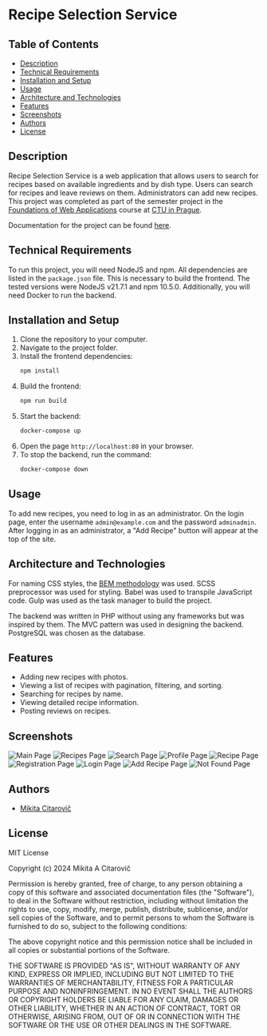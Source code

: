 # Recipe Selection Service

## Table of Contents

- [Description](#description)
- [Technical Requirements](#technical-requirements)
- [Installation and Setup](#installation-and-setup)
- [Usage](#usage)
- [Architecture and Technologies](#architecture-and-technologies)
- [Features](#features)
- [Screenshots](#screenshots)
- [Authors](#authors)
- [License](#license)

## Description

Recipe Selection Service is a web application that allows users to search for recipes based on available ingredients and by dish type. Users can search for recipes and leave reviews on them. Administrators can add new recipes. This project was completed as part of the semester project in the [Foundations of Web Applications](https://intranet.fel.cvut.cz/en/education/bk/predmety/31/29/p3129506.html) course at [CTU in Prague](https://www.cvut.cz/).

Documentation for the project can be found [here](https://mikicit.github.io/recipe-selection-service/).

## Technical Requirements

To run this project, you will need NodeJS and npm. All dependencies are listed in the `package.json` file. This is necessary to build the frontend. The tested versions were NodeJS v21.7.1 and npm 10.5.0. Additionally, you will need Docker to run the backend.

## Installation and Setup

1. Clone the repository to your computer.
2. Navigate to the project folder.
3. Install the frontend dependencies:
    ```sh
    npm install
    ```
4. Build the frontend:
    ```sh
    npm run build
    ```
5. Start the backend:
    ```sh
    docker-compose up
    ```
6. Open the page `http://localhost:80` in your browser.
7. To stop the backend, run the command:
    ```sh
    docker-compose down
    ```

## Usage

To add new recipes, you need to log in as an administrator. On the login page, enter the username `admin@example.com` and the password `adminadmin`. After logging in as an administrator, a "Add Recipe" button will appear at the top of the site.

## Architecture and Technologies

For naming CSS styles, the [BEM methodology](https://en.bem.info/methodology/) was used. SCSS preprocessor was used for styling. Babel was used to transpile JavaScript code. Gulp was used as the task manager to build the project.

The backend was written in PHP without using any frameworks but was inspired by them. The MVC pattern was used in designing the backend. PostgreSQL was chosen as the database.

## Features

- Adding new recipes with photos.
- Viewing a list of recipes with pagination, filtering, and sorting.
- Searching for recipes by name.
- Viewing detailed recipe information.
- Posting reviews on recipes.

## Screenshots

![Main Page](https://github.com/mikicit/recipe-selection-service/raw/images/main_page.png)
![Recipes Page](https://github.com/mikicit/recipe-selection-service/raw/images/recipes_page.png)
![Search Page](https://github.com/mikicit/recipe-selection-service/raw/images/search_page.png)
![Profile Page](https://github.com/mikicit/recipe-selection-service/raw/images/profile_page.png)
![Recipe Page](https://github.com/mikicit/recipe-selection-service/raw/images/recipe_page.png)
![Registration Page](https://github.com/mikicit/recipe-selection-service/raw/images/registration_page.png)
![Login Page](https://github.com/mikicit/recipe-selection-service/raw/images/login_page.png)
![Add Recipe Page](https://github.com/mikicit/recipe-selection-service/raw/images/add_recipe_page.png)
![Not Found Page](https://github.com/mikicit/recipe-selection-service/raw/images/not_found_page.png)

## Authors

- [Mikita Citarovič](https://github.com/mikicit)

## License

MIT License

Copyright (c) 2024 Mikita A Citarovič

Permission is hereby granted, free of charge, to any person obtaining a copy
of this software and associated documentation files (the "Software"), to deal
in the Software without restriction, including without limitation the rights
to use, copy, modify, merge, publish, distribute, sublicense, and/or sell
copies of the Software, and to permit persons to whom the Software is
furnished to do so, subject to the following conditions:

The above copyright notice and this permission notice shall be included in all
copies or substantial portions of the Software.

THE SOFTWARE IS PROVIDED "AS IS", WITHOUT WARRANTY OF ANY KIND, EXPRESS OR
IMPLIED, INCLUDING BUT NOT LIMITED TO THE WARRANTIES OF MERCHANTABILITY,
FITNESS FOR A PARTICULAR PURPOSE AND NONINFRINGEMENT. IN NO EVENT SHALL THE
AUTHORS OR COPYRIGHT HOLDERS BE LIABLE FOR ANY CLAIM, DAMAGES OR OTHER
LIABILITY, WHETHER IN AN ACTION OF CONTRACT, TORT OR OTHERWISE, ARISING FROM,
OUT OF OR IN CONNECTION WITH THE SOFTWARE OR THE USE OR OTHER DEALINGS IN THE
SOFTWARE.